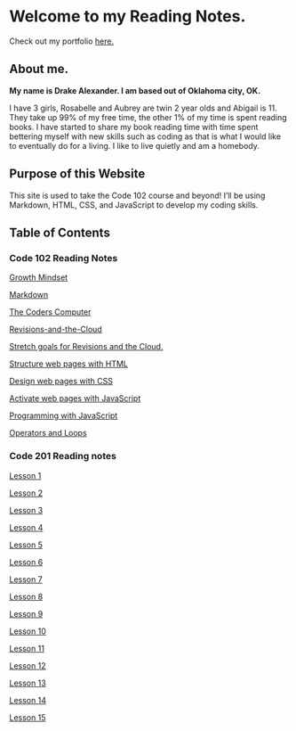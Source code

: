 # Welcome to my Reading Notes.

Check out my portfolio [here.](https://github.com/Drake-Alexander)

## About me.

**My name is Drake Alexander. I am based out of Oklahoma city, OK.** 

I have 3 girls, Rosabelle and Aubrey are twin 2 year olds and Abigail is 11. They take up 99% of my free time, the other 1% of my time is spent reading books. I have started to share my book reading time with time spent bettering myself with new skills such as coding as that is what I would like to eventually do for a living. I like to live quietly and am a homebody. 

## Purpose of this Website

This site is used to take the Code 102 course and beyond! I’ll be using Markdown, HTML, CSS, and JavaScript to develop my coding skills.

## Table of Contents

### Code 102 Reading Notes
[Growth Mindset](https://drake-alexander.github.io/reading-notes/102/Growth-Mindset)

[Markdown](https://drake-alexander.github.io/reading-notes/102/Markdown)

[The Coders Computer](https://drake-alexander.github.io/reading-notes/102/The-Coder's-Computer)

[Revisions-and-the-Cloud](https://drake-alexander.github.io/reading-notes/102/Revisions-and-the-Cloud)

[Stretch goals for Revisions and the Cloud.](https://drake-alexander.github.io/reading-notes/102/Stretch-goals-for-102)

[Structure web pages with HTML](https://drake-alexander.github.io/reading-notes/102/Structure-web-pages-with-HTML)

[Design web pages with CSS](https://drake-alexander.github.io/reading-notes/102/Design-web-pages-with-CSS)

[Activate web pages with JavaScript](https://drake-alexander.github.io/reading-notes/102/Activate-web-pages-with-JavaScript)

[Programming with JavaScript](https://drake-alexander.github.io/reading-notes/102/Programming-with-JavaScript)

[Operators and Loops](https://drake-alexander.github.io/reading-notes/102/Operators-and-Loops)

### Code 201 Reading notes

[Lesson 1](https://drake-alexander.github.io/reading-notes/201/Lesson-1)

[Lesson 2](https://drake-alexander.github.io/reading-notes/201/Lesson-2)

[Lesson 3](https://drake-alexander.github.io/reading-notes/201/Lesson-3)

[Lesson 4](https://drake-alexander.github.io/reading-notes/201/Lesson-4)

[Lesson 5](https://drake-alexander.github.io/reading-notes/201/Lesson-5)

[Lesson 6](https://drake-alexander.github.io/reading-notes/201/Lesson-6)

[Lesson 7](https://drake-alexander.github.io/reading-notes/201/Lesson-7)

[Lesson 8](https://drake-alexander.github.io/reading-notes/201/Lesson-8)

[Lesson 9](https://drake-alexander.github.io/reading-notes/201/Lesson-9)

[Lesson 10](https://drake-alexander.github.io/reading-notes/201/Lesson-10)

[Lesson 11](https://drake-alexander.github.io/reading-notes/201/Lesson-11)

[Lesson 12](https://drake-alexander.github.io/reading-notes/201/Lesson-12)

[Lesson 13](https://drake-alexander.github.io/reading-notes/201/Lesson-13)

[Lesson 14](https://drake-alexander.github.io/reading-notes/201/Lesson-14)

[Lesson 15](https://drake-alexander.github.io/reading-notes/201/Lesson-15)
